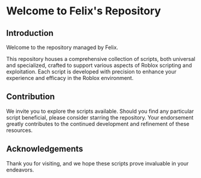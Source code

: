 # Welcome to Felix's Repository

## Introduction

Welcome to the repository managed by Felix.

This repository houses a comprehensive collection of scripts, both universal and specialized, crafted to support various aspects of Roblox scripting and exploitation. Each script is developed with precision to enhance your experience and efficacy in the Roblox environment.

## Contribution

We invite you to explore the scripts available. Should you find any particular script beneficial, please consider starring the repository. Your endorsement greatly contributes to the continued development and refinement of these resources.

## Acknowledgements

Thank you for visiting, and we hope these scripts prove invaluable in your endeavors.

